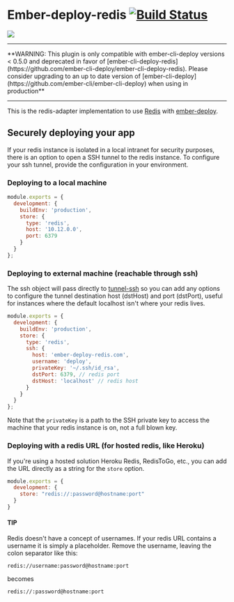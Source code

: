 # Ember-deploy-redis [![Build Status](https://travis-ci.org/LevelbossMike/ember-deploy-redis.svg?branch=master)](https://travis-ci.org/LevelbossMike/ember-deploy-redis)

![](https://ember-cli-deploy.github.io/ember-cli-deploy-version-badges/plugins/ember-deploy-github.svg)

<hr/>
**WARNING: This plugin is only compatible with ember-cli-deploy versions < 0.5.0 and deprecated in favor of [ember-cli-deploy-redis](https://github.com/ember-cli-deploy/ember-cli-deploy-redis). Please consider upgrading to an up to date version of [ember-cli-deploy](https://github.com/ember-cli/ember-cli-deploy) when using in production**
<hr/>

This is the redis-adapter implementation to use [Redis](http://redis.io) with
[ember-deploy](https://github.com/levelbossmike/ember-deploy).

## Securely deploying your app

If your redis instance is isolated in a local intranet for security purposes, there is an option to open a SSH tunnel to the redis instance. To configure your ssh tunnel, provide the configuration in your environment.

### Deploying to a local machine

```javascript
module.exports = {
  development: {
    buildEnv: 'production',
    store: {
      type: 'redis',
      host: '10.12.0.0',
      port: 6379
    }
  }
};
```

### Deploying to external machine (reachable through ssh)

The ssh object will pass directly to [tunnel-ssh](https://github.com/Finanzchef24-GmbH/tunnel-ssh) so you can add any options to configure the tunnel destination host (dstHost) and port (dstPort), useful for instances where the default localhost isn't where your redis lives.

```javascript
module.exports = {
  development: {
    buildEnv: 'production',
    store: {
      type: 'redis',
      ssh: {
        host: 'ember-deploy-redis.com',
        username: 'deploy',
        privateKey: '~/.ssh/id_rsa',
        dstPort: 6379, // redis port
        dstHost: 'localhost' // redis host
      }
    }
  }
};
```
Note that the `privateKey` is a path to the SSH private key to access the machine that your redis instance is on, not a full blown key.

### Deploying with a redis URL (for hosted redis, like Heroku)

If you're using a hosted solution Heroku Redis, RedisToGo, etc., you can add the URL directly as a string for the `store` option.


```javascript
module.exports = {
  development: {
    store: "redis://:password@hostname:port"
  }
}
```

#### TIP
Redis doesn't have a concept of usernames. If your redis URL contains a username it is simply a placeholder. Remove the username, leaving the colon separator like this:

`redis://username:password@hostname:port`

becomes

`redis://:password@hostname:port`

